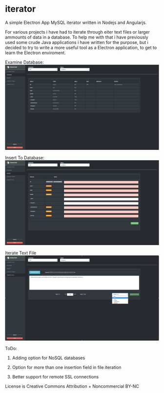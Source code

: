 # iterator
A simple Electron App MySQL iterator written in Nodejs and Angularjs. 

For various projects i have had to iterate through eiter text files or larger ammounts of data in a database. 
To help me with that i have previously used some crude Java applications i have written for the purpose, but i decided to try to write a more useful tool as a Electron application, to get to learn the Electron enviroment. 


Examine Database:
![examine](https://github.com/null4bl3/iterator/raw/master/DeepinScreenshot20161104131441.png)

Insert To Database:
![insert](https://github.com/null4bl3/iterator/raw/master/DeepinScreenshot20161104131454.png)

Iterate Text File
![iterate](https://github.com/null4bl3/iterator/raw/master/DeepinScreenshot20161105105238.png)




ToDo:

1. Adding option for NoSQL databases

2. Option for more than one insertion field in file iteration

3. Better support for remote SSL connections





License is Creative Commons Attribution + Noncommercial BY-NC
